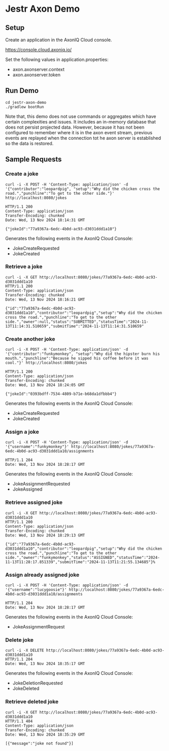 # Jestr Axon Demo

## Setup 

Create an application in the AxonIQ Cloud console.

https://console.cloud.axoniq.io/

Set the following values in application.properties:

* axon.axonserver.context
* axon.axonserver.token

## Run Demo

```
cd jestr-axon-demo
./gradlew bootRun
```

Note that, this demo does not use commands or aggregates which have certain complexities and issues.
It includes an in-memory database that does not persist projected data.
However, because it has not been configured to remember where it is in the axon event stream,
previous events are replayed when the connection tot he axon server is established so the data is restored.

## Sample Requests

### Create a joke
```
curl -i -X POST -H 'Content-Type: application/json' -d '{"contributor":"leopardpig", "setup":"Why did the chicken cross the road.","punchline":"To get to the other side."}' http://localhost:8080/jokes

HTTP/1.1 200
Content-Type: application/json
Transfer-Encoding: chunked
Date: Wed, 13 Nov 2024 18:14:31 GMT

{"jokeId":"77a9367a-6edc-4b0d-ac93-d3031ddd1a10"}
```

Generates the following events in the AxonIQ Cloud Console:

- JokeCreateRequested
- JokeCreated

### Retrieve a joke
```
curl -i -X GET http://localhost:8080/jokes/77a9367a-6edc-4b0d-ac93-d3031ddd1a10
HTTP/1.1 200
Content-Type: application/json
Transfer-Encoding: chunked
Date: Wed, 13 Nov 2024 18:16:21 GMT

{"id":"77a9367a-6edc-4b0d-ac93-d3031ddd1a10","contributor":"leopardpig","setup":"Why did the chicken cross the road.","punchline":"To get to the other side.","owner":null,"status":"SUBMITTED","statusTime":"2024-11-13T11:14:31.510659","submitTime":"2024-11-13T11:14:31.510659"
```

### Create another joke

```
curl -i -X POST -H 'Content-Type: application/json' -d '{"contributor":"funkymonkey", "setup":"Why did the hipster burn his mouth.","punchline":"Because he sipped his coffee before it was cool."}' http://localhost:8080/jokes

HTTP/1.1 200
Content-Type: application/json
Transfer-Encoding: chunked
Date: Wed, 13 Nov 2024 18:24:05 GMT

{"jokeId":"0393bdff-7534-4809-b71e-b68da1dfbbb4"}
```

Generates the following events in the AxonIQ Cloud Console:

- JokeCreateRequested
- JokeCreated

### Assign a joke

```
curl -i -X POST -H 'Content-Type: application/json' -d '{"username":"funkymonkey"}' http://localhost:8080/jokes/77a9367a-6edc-4b0d-ac93-d3031ddd1a10/assignments

HTTP/1.1 204
Date: Wed, 13 Nov 2024 18:28:17 GMT
```

Generates the following events in the AxonIQ Cloud Console:

- JokeAssignmentRequested
- JokeAssigned

### Retrieve assigned joke

```
curl -i -X GET http://localhost:8080/jokes/77a9367a-6edc-4b0d-ac93-d3031ddd1a10
HTTP/1.1 200
Content-Type: application/json
Transfer-Encoding: chunked
Date: Wed, 13 Nov 2024 18:29:13 GMT

{"id":"77a9367a-6edc-4b0d-ac93-d3031ddd1a10","contributor":"leopardpig","setup":"Why did the chicken cross the road.","punchline":"To get to the other side.","owner":"funkymonkey","status":"ASSIGNED","statusTime":"2024-11-13T11:28:17.851339","submitTime":"2024-11-13T11:21:55.134685"}%
```

### Assign already assigned joke
```
curl -i -X POST -H 'Content-Type: application/json' -d '{"username":"lucygoosie"}' http://localhost:8080/jokes/77a9367a-6edc-4b0d-ac93-d3031ddd1a10/assignments
  
HTTP/1.1 204
Date: Wed, 13 Nov 2024 18:28:17 GMT
```

Generates the following events in the AxonIQ Cloud Console:

- JokeAssignmentRequest

### Delete joke
```
curl -i -X DELETE http://localhost:8080/jokes/77a9367a-6edc-4b0d-ac93-d3031ddd1a10
HTTP/1.1 204
Date: Wed, 13 Nov 2024 18:35:17 GMT
```

Generates the following events in the AxonIQ Cloud Console:

- JokeDeletionRequested
- JokeDeleted

### Retrieve deleted joke
```
curl -i -X GET http://localhost:8080/jokes/77a9367a-6edc-4b0d-ac93-d3031ddd1a10
HTTP/1.1 404
Content-Type: application/json
Transfer-Encoding: chunked
Date: Wed, 13 Nov 2024 18:35:29 GMT

[{"message":"joke not found"}]
```
